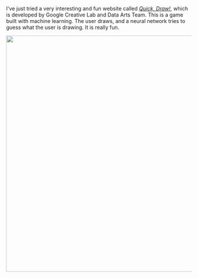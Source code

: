 I've just tried a very interesting and fun website called [*Quick, Draw!*](https://quickdraw.withgoogle.com/#), which is developed by Google Creative Lab and Data Arts Team. This is a game built with machine learning. The user draws, and a neural network tries to guess what the user is drawing. It is really fun. 

<img class="img-responsive center-block" src="https://raw.githubusercontent.com/joshua19881228/my_blogs/master/Life_Discovery/Little_Things/quickdraw.png" alt="" width="640"/>